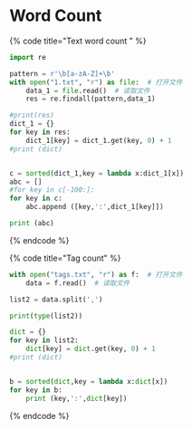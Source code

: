 # Word Count

{% code title="Text word count " %}
```python
import re

pattern = r'\b[a-zA-Z]+\b'
with open("1.txt", "r") as file:  # 打开文件
    data_1 = file.read()  # 读取文件
    res = re.findall(pattern,data_1)

#print(res)
dict_1 = {}
for key in res:
    dict_1[key] = dict_1.get(key, 0) + 1
#print (dict)


c = sorted(dict_1,key = lambda x:dict_1[x])
abc = []
#for key in c[-100:]:
for key in c:
    abc.append ([key,':',dict_1[key]])

print (abc)
```
{% endcode %}

{% code title="Tag count" %}
```python
with open("tags.txt", "r") as f:  # 打开文件
    data = f.read()  # 读取文件

list2 = data.split(',')

print(type(list2))

dict = {}
for key in list2:
    dict[key] = dict.get(key, 0) + 1
#print (dict)


b = sorted(dict,key = lambda x:dict[x])
for key in b:
    print (key,':',dict[key])

```
{% endcode %}
